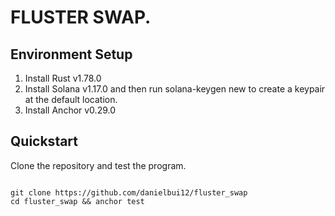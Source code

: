 # FLUSTER SWAP.

## Environment Setup

1. Install Rust v1.78.0
2. Install Solana v1.17.0 and then run solana-keygen new to create a keypair at the default location.
3. Install Anchor v0.29.0

## Quickstart

Clone the repository and test the program.

```shell

git clone https://github.com/danielbui12/fluster_swap
cd fluster_swap && anchor test
```